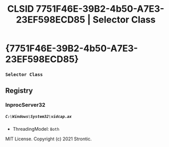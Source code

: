 ﻿---
title: "CLSID 7751F46E-39B2-4b50-A7E3-23EF598ECD85 | Selector Class"
excerpt: What is COM-Object CLSID 7751F46E-39B2-4b50-A7E3-23EF598ECD85?
---

# {7751F46E-39B2-4b50-A7E3-23EF598ECD85}

### `Selector Class`

## Registry


### InprocServer32

##### `C:\Windows\System32\vidcap.ax`
* ThreadingModel: `Both`

MIT License. Copyright (c) 2021 Strontic.


